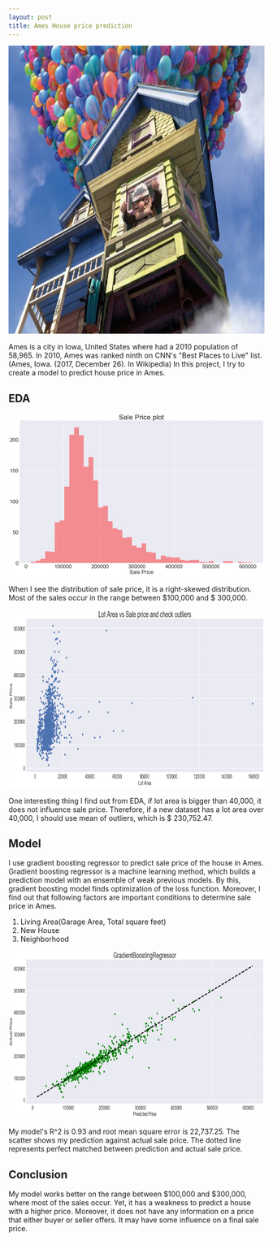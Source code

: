 ```yaml
---
layout: post
title: Ames House price prediction
---
```

![an image alt text](/images/ames_housing/house1.png "House")

Ames is a city in Iowa, United States where had a 2010 population of 58,965. In 2010, Ames was ranked ninth on CNN's "Best Places to Live" list. (Ames, Iowa. (2017, December 26). In Wikipedia)
In this project, I try to create a model to predict house price in Ames. 



## EDA

![an image alt text](/images/ames_housing/sale_price.png "Sale Price Distribution")

When I see the distribution of sale price, it is a right-skewed distribution. Most of the sales occur in the range between $100,000 and $ 300,000.


![an image alt text](/images/ames_housing/outliers.png "Lot Area")

One interesting thing I find out from EDA, if lot area is bigger than 40,000, it does not influence sale price. Therefore, if a new dataset has a lot area over 40,000, I should use mean of outliers, which is $ 230,752.47.


## Model
I use gradient boosting regressor to predict sale price of the house in Ames. Gradient boosting regressor is a machine learning method, which builds a prediction model with an ensemble of weak previous models. By this, gradient boosting model finds optimization of the loss function.  Moreover, I find out that following factors are important conditions to determine sale price in Ames.
1. Living Area(Garage Area, Total square feet)
2. New House
3. Neighborhood


![an image alt text](/images/ames_housing/prediction.png "Prediction vs Actual Sale Price")

My model's R^2 is 0.93 and root mean square error is 22,737.25. The scatter shows my prediction against actual sale price. The dotted line represents perfect matched between prediction and actual sale price. 


## Conclusion
My model works better on the range between $100,000 and $300,000, where most of the sales occur. Yet, it has a weakness to predict a house with a higher price. Moreover, it does not have any information on a price that either buyer or seller offers. It may have some influence on a final sale price.


